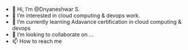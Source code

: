 - 👋 Hi, I’m @Dnyaneshwar S.
- 👀 I’m interested in cloud computing & devops work.
- 🌱 I’m currently learning Adavance certification in cloud computing & devops
- 💞️ I’m looking to collaborate on ...
- 📫 How to reach me 

<!---
Dsshinde897530/Dsshinde897530 is a ✨ special ✨ repository because its `README.md` (this file) appears on your GitHub profile.
You can click the Preview link to take a look at your changes.
--->
